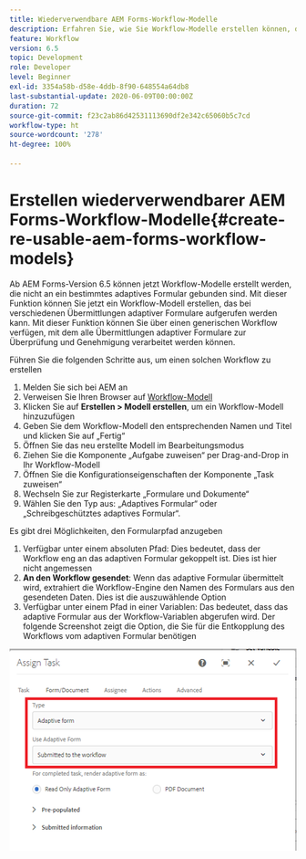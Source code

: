 ```yaml
---
title: Wiederverwendbare AEM Forms-Workflow-Modelle
description: Erfahren Sie, wie Sie Workflow-Modelle erstellen können, die unabhängig von adaptiven Formularen sind.
feature: Workflow
version: 6.5
topic: Development
role: Developer
level: Beginner
exl-id: 3354a58b-d58e-4ddb-8f90-648554a64db8
last-substantial-update: 2020-06-09T00:00:00Z
duration: 72
source-git-commit: f23c2ab86d42531113690df2e342c65060b5c7cd
workflow-type: ht
source-wordcount: '278'
ht-degree: 100%

---
```


# Erstellen wiederverwendbarer AEM Forms-Workflow-Modelle{#create-re-usable-aem-forms-workflow-models}

Ab AEM Forms-Version 6.5 können jetzt Workflow-Modelle erstellt werden, die nicht an ein bestimmtes adaptives Formular gebunden sind. Mit dieser Funktion können Sie jetzt ein Workflow-Modell erstellen, das bei verschiedenen Übermittlungen adaptiver Formulare aufgerufen werden kann. Mit dieser Funktion können Sie über einen generischen Workflow verfügen, mit dem alle Übermittlungen adaptiver Formulare zur Überprüfung und Genehmigung verarbeitet werden können.

Führen Sie die folgenden Schritte aus, um einen solchen Workflow zu erstellen

1. Melden Sie sich bei AEM an
1. Verweisen Sie Ihren Browser auf [Workflow-Modell](http://localhost:4502/libs/cq/workflow/admin/console/content/models.html)
1. Klicken Sie auf __Erstellen > Modell erstellen__, um ein Workflow-Modell hinzuzufügen
1. Geben Sie dem Workflow-Modell den entsprechenden Namen und Titel und klicken Sie auf „Fertig“
1. Öffnen Sie das neu erstellte Modell im Bearbeitungsmodus
1. Ziehen Sie die Komponente „Aufgabe zuweisen“ per Drag-and-Drop in Ihr Workflow-Modell
1. Öffnen Sie die Konfigurationseigenschaften der Komponente „Task zuweisen“
1. Wechseln Sie zur Registerkarte „Formulare und Dokumente“
1. Wählen Sie den Typ aus: „Adaptives Formular“ oder „Schreibgeschütztes adaptives Formular“.

Es gibt drei Möglichkeiten, den Formularpfad anzugeben

1. Verfügbar unter einem absoluten Pfad: Dies bedeutet, dass der Workflow eng an das adaptiven Formular gekoppelt ist. Dies ist hier nicht angemessen
1. **An den Workflow gesendet**: Wenn das adaptive Formular übermittelt wird, extrahiert die Workflow-Engine den Namen des Formulars aus den gesendeten Daten. Dies ist die auszuwählende Option
1. Verfügbar unter einem Pfad in einer Variablen: Das bedeutet, dass das adaptive Formular aus der Workflow-Variablen abgerufen wird.
Der folgende Screenshot zeigt die Option, die Sie für die Entkopplung des Workflows vom adaptiven Formular benötigen

![Wiederverwendbare AEM Forms-Workflow-Modelle](assets/workflomodel.PNG)
